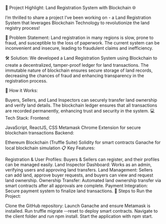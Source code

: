 🚀 Project Highlight: Land Registration System with Blockchain 🌐

I’m thrilled to share a project I’ve been working on - a Land Registration System that leverages Blockchain Technology to revolutionize the land registry process!

🏡 Problem Statement: Land registration in many regions is slow, prone to fraud, and susceptible to the loss of paperwork. The current system can be inconvenient and insecure, leading to fraudulent claims and inefficiency.

🛠 Solution: We developed a Land Registration System using Blockchain to create a decentralized, tamper-proof ledger for land transactions. The immutable nature of blockchain ensures secure storage of land records, decreasing the chances of fraud and enhancing transparency in the registration process.

🔗 How it Works:

Buyers, Sellers, and Land Inspectors can securely transfer land ownership and verify land details.
The blockchain ledger ensures that all transactions are recorded permanently, enhancing trust and security in the system.
💻 Tech Stack: Frontend:

JavaScript, ReactJS, CSS
Metamask Chrome Extension for secure blockchain transactions
Backend:

Ethereum Blockchain (Truffle Suite)
Solidity for smart contracts
Ganache for local blockchain simulation
📋 Key Features:

Registration & User Profiles: Buyers & Sellers can register, and their profiles can be managed easily.
Land Inspector Dashboard: Works as an admin, verifying users and approving land transfers.
Land Management: Sellers can add land, approve buyer requests, and buyers can view and request land ownership.
Ownership Transfer: Automated land ownership transfer via smart contracts after all approvals are complete.
Payment Integration: Secure payment system to finalize land transactions.
🚀 Steps to Run the Project:

Clone the GitHub repository:
Launch Ganache and ensure Metamask is installed.
Run truffle migrate --reset to deploy smart contracts.
Navigate to the client folder and run npm install.
Start the application with npm start.
	
	
